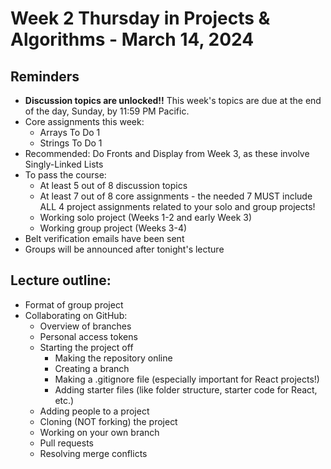 # Week 2 Thursday in Projects & Algorithms - March 14, 2024

## Reminders
- **Discussion topics are unlocked!!**  This week's topics are due at the end of the day, Sunday, by 11:59 PM Pacific.
- Core assignments this week:
    - Arrays To Do 1
    - Strings To Do 1
- Recommended: Do Fronts and Display from Week 3, as these involve Singly-Linked Lists
- To pass the course:
    - At least 5 out of 8 discussion topics
    - At least 7 out of 8 core assignments - the needed 7 MUST include ALL 4 project assignments related to your solo and group projects!
    - Working solo project (Weeks 1-2 and early Week 3)
    - Working group project (Weeks 3-4)
- Belt verification emails have been sent
- Groups will be announced after tonight's lecture

## Lecture outline:
- Format of group project
- Collaborating on GitHub:
    - Overview of branches
    - Personal access tokens
    - Starting the project off
        - Making the repository online
        - Creating a branch
        - Making a .gitignore file (especially important for React projects!)
        - Adding starter files (like folder structure, starter code for React, etc.)
    - Adding people to a project
    - Cloning (NOT forking) the project
    - Working on your own branch
    - Pull requests
    - Resolving merge conflicts
